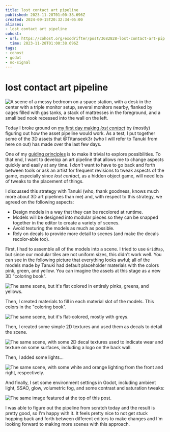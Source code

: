 ```yaml
---
title: lost contact art pipeline
published: 2023-11-28T01:00:38.696Z
created: 2024-09-15T20:32:34-05:00
aliases:
- lost contact art pipeline
cohost:
- url: https://cohost.org/exodrifter/post/3682828-lost-contact-art-pip
  time: 2023-11-28T01:00:38.696Z
tags:
- cohost
- godot
- no-signal
---
```


# lost contact art pipeline

![A scene of a messy bedroom on a space station, with a desk in the center with a triple monitor setup, several monitors nearby, flanked by cages filled with gas tanks, a stack of mattresses in the foreground, and a small bed nook recessed into the wall on the left.](20231128010038-scene.png)

Today I broke ground on [my first day making _lost contact_](https://vods.exodrifter.space/2023/11/27/1508) by (mostly) figuring out how the asset pipeline would work. As a test, I put together some of the 3D assets that @Titanseek3r (who I will refer to Tanuki from here on out) has made over the last few days.

One of my [guiding principles](20231014020640.md) is to make it trivial to explore possibilities. To that end, I want to develop an art pipeline that allows me to change aspects quickly and easily at any time. I _don't_ want to have to go back and forth between tools or ask an artist for frequent revisions to tweak aspects of the game, especially since _lost contact_, as a hidden object game, will need lots of tweaks to the placement of things.

I discussed this strategy with Tanuki (who, thank goodness, knows much more about 3D art pipelines than me) and, with respect to this strategy, we agreed on the following aspects:

- Design models in a way that they can be recolored at runtime.
- Models will be designed into modular pieces so they can be snapped together in the editor to create a variety of scenes.
- Avoid texturing the models as much as possible.
- Rely on decals to provide more detail to scenes (and make the decals recolor-able too).

First, I had to assemble all of the models into a scene. I tried to use `GridMap`, but since our modular tiles are not uniform sizes, this didn't work well. You can see in the following picture that everything looks awful; all of the models made by Tanuki had default placeholder materials with the colors pink, green, and yellow. You can imagine the assets at this stage as a new 3D "coloring book".

![The same scene, but it's flat colored in entirely pinks, greens, and yellows.](20231128010038-import.png)

Then, I created materials to fill in each material slot of the models. This colors in the "coloring book".

![The same scene, but it's flat-colored, mostly with greys.](20231128010038-color.png)

Then, I created some simple 2D textures and used them as decals to detail the scene.

![The same scene, with some 2D decal textures used to indicate wear and texture on some surfaces, including a logo on the back wall.](20231128010038-decal.png)

Then, I added some lights...

![The same scene, with some white and orange lighting from the front and right, respectively.](20231128010038-light.png)

And finally, I set some environment settings in Godot, including ambient light, SSAO, glow, volumetric fog, and some contrast and saturation tweaks:

![The same image featured at the top of this post.](20231128010038-scene.png)

I was able to figure out the pipeline from scratch today and the result is pretty good, so I'm happy with it. It feels pretty nice to not get stuck hopping back and forth between different editors to make changes and I'm looking forward to making more scenes with this approach.

